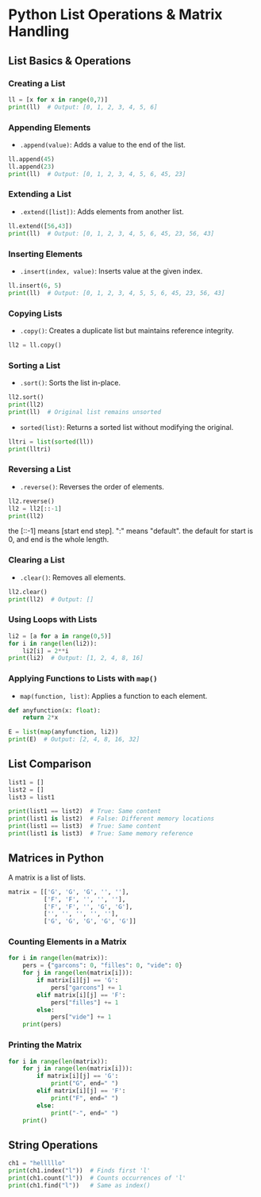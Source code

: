 # Python List Operations & Matrix Handling

## List Basics & Operations

### Creating a List

```python
ll = [x for x in range(0,7)]
print(ll)  # Output: [0, 1, 2, 3, 4, 5, 6]
```

### Appending Elements

- `.append(value)`: Adds a value to the end of the list.

```python
ll.append(45)
ll.append(23)
print(ll)  # Output: [0, 1, 2, 3, 4, 5, 6, 45, 23]
```

### Extending a List

- `.extend([list])`: Adds elements from another list.

```python
ll.extend([56,43])
print(ll)  # Output: [0, 1, 2, 3, 4, 5, 6, 45, 23, 56, 43]
```

### Inserting Elements

- `.insert(index, value)`: Inserts value at the given index.

```python
ll.insert(6, 5)
print(ll)  # Output: [0, 1, 2, 3, 4, 5, 5, 6, 45, 23, 56, 43]
```

### Copying Lists

- `.copy()`: Creates a duplicate list but maintains reference integrity.

```python
ll2 = ll.copy()
```

### Sorting a List

- `.sort()`: Sorts the list in-place.

```python
ll2.sort()
print(ll2)
print(ll)  # Original list remains unsorted
```

- `sorted(list)`: Returns a sorted list without modifying the original.

```python
lltri = list(sorted(ll))
print(lltri)
```

### Reversing a List

- `.reverse()`: Reverses the order of elements.

```python
ll2.reverse()
ll2 = ll2[::-1]
print(ll2)
```

the [::-1] means [start end step]. ":" means "default". the default for start is 0, and end is the whole length.
### Clearing a List

- `.clear()`: Removes all elements.

```python
ll2.clear()
print(ll2)  # Output: []
```

### Using Loops with Lists

```python
li2 = [a for a in range(0,5)]
for i in range(len(li2)):
    li2[i] = 2**i
print(li2)  # Output: [1, 2, 4, 8, 16]
```

### Applying Functions to Lists with `map()`

- `map(function, list)`: Applies a function to each element.

```python
def anyfunction(x: float):
    return 2*x

E = list(map(anyfunction, li2))
print(E)  # Output: [2, 4, 8, 16, 32]
```

## List Comparison

```python
list1 = []
list2 = []
list3 = list1

print(list1 == list2)  # True: Same content
print(list1 is list2)  # False: Different memory locations
print(list1 == list3)  # True: Same content
print(list1 is list3)  # True: Same memory reference
```

## Matrices in Python

A matrix is a list of lists.

```python
matrix = [['G', 'G', 'G', '', ''],
          ['F', 'F', '', '', ''],
          ['F', 'F', '', 'G', 'G'],
          ['', '', '', '', ''],
          ['G', 'G', 'G', 'G', 'G']]
```

### Counting Elements in a Matrix

```python
for i in range(len(matrix)):
    pers = {"garcons": 0, "filles": 0, "vide": 0}
    for j in range(len(matrix[i])):
        if matrix[i][j] == 'G':
            pers["garcons"] += 1
        elif matrix[i][j] == 'F':
            pers["filles"] += 1
        else:
            pers["vide"] += 1
    print(pers)
```

### Printing the Matrix

```python
for i in range(len(matrix)):
    for j in range(len(matrix[i])):
        if matrix[i][j] == 'G':
            print("G", end=" ")
        elif matrix[i][j] == 'F':
            print("F", end=" ")
        else:
            print("-", end=" ")
    print()
```

## String Operations

```python
ch1 = "helllllo"
print(ch1.index("l"))  # Finds first 'l'
print(ch1.count("l"))  # Counts occurrences of 'l'
print(ch1.find("l"))   # Same as index()
```